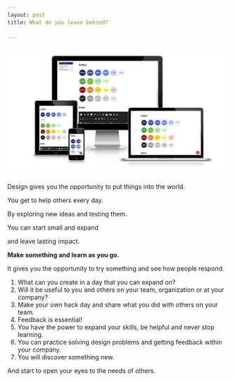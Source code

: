 ```yaml
---
layout: post
title: What do you leave behind?

---
```

![](/uploads/color.jpg)

Design gives you the opportunity to put things into the world.

You get to help others every day.

By exploring new ideas and testing them.

You can start small and expand

and leave lasting impact.

**Make something and learn as you go.**

It gives you the opportunity to try something and see how people respond.

1. What can you create in a day that you can expand on?
2. Will it be useful to you and others on your team, organization or at your company?
3. Make your own hack day and share what you did with others on your team.
4. Feedback is essential!
5. You have the power to expand your skills, be helpful and never stop learning.
6. You can practice solving design problems and getting feedback within your company.
7. You will discover something new.

  
And start to open your eyes to the needs of others.